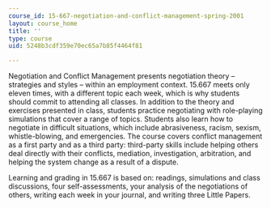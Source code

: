 ```yaml
---
course_id: 15-667-negotiation-and-conflict-management-spring-2001
layout: course_home
title: ''
type: course
uid: 5248b3cdf359e70ec65a7b85f4464f81

---
```

Negotiation and Conflict Management presents negotiation theory – strategies and styles – within an employment context. 15.667 meets only eleven times, with a different topic each week, which is why students should commit to attending all classes. In addition to the theory and exercises presented in class, students practice negotiating with role-playing simulations that cover a range of topics. Students also learn how to negotiate in difficult situations, which include abrasiveness, racism, sexism, whistle-blowing, and emergencies. The course covers conflict management as a first party and as a third party: third-party skills include helping others deal directly with their conflicts, mediation, investigation, arbitration, and helping the system change as a result of a dispute.

Learning and grading in 15.667 is based on: readings, simulations and class discussions, four self-assessments, your analysis of the negotiations of others, writing each week in your journal, and writing three Little Papers.
